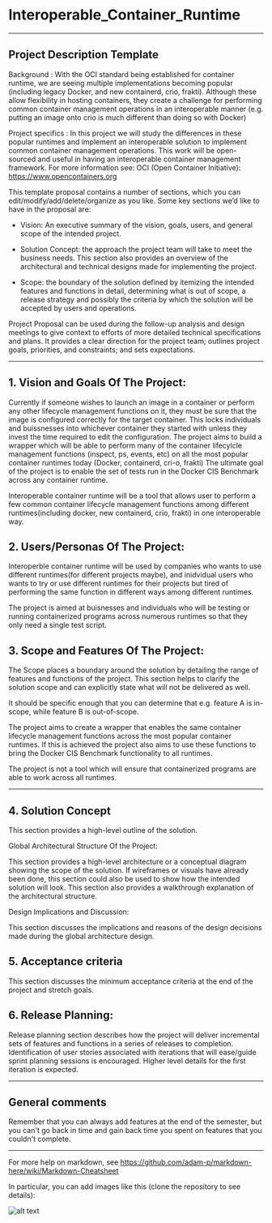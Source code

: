 # Interoperable_Container_Runtime
** **

## Project Description Template

Background : With the OCI standard being established for container runtime, we are seeing multiple implementations becoming popular (including legacy Docker, and new containerd, crio, frakti). Although these allow flexibility in hosting containers, they create a challenge for performing common container management operations in an interoperable manner (e.g. putting an image onto crio is much different than doing so with Docker)

Project specifics : In this project we will study the differences in these popular runtimes and implement an interoperable solution to implement common container management operations. This work will be open-sourced and useful in having an interoperable container management framework.
For more information see:
OCI (Open Container Initiative): https://www.opencontainers.org


This template proposal contains a number of sections, which you can edit/modify/add/delete/organize as you like.  Some key sections we’d like to have in the proposal are:

- Vision: An executive summary of the vision, goals, users, and general scope of the intended project.

- Solution Concept: the approach the project team will take to meet the business needs. This section also provides an overview of the architectural and technical designs made for implementing the project.

- Scope: the boundary of the solution defined by itemizing the intended features and functions in detail, determining what is out of scope, a release strategy and possibly the criteria by which the solution will be accepted by users and operations.

Project Proposal can be used during the follow-up analysis and design meetings to give context to efforts of more detailed technical specifications and plans. It provides a clear direction for the project team; outlines project goals, priorities, and constraints; and sets expectations.

** **

## 1.   Vision and Goals Of The Project:

Currently if someone wishes to launch an image in a container or perform any other lifecycle management functions on it, they must be sure that the image is configured correctly for the target container.
This locks individuals and buissnesses into whichever container they started with unless they invest the time required to edit the configuration. 
The project aims to build a wrapper which will be able to perform many of the container lifecylcle management functions (inspect, ps, events, etc) on all the most popular container runtimes today (Docker, containerd, cri-o, frakti)
The ultimate goal of the project is to enable the set of tests run in the Docker CIS Benchmark across any container runtime. 

Interoperable container runtime will be a tool that allows user to perform a few common container lifecycle management functions among different runtimes(including docker, new containerd, crio, frakti) in one interoperable way. 

## 2. Users/Personas Of The Project:
Interoperble container runtime will be used by companies who wants to use different runtimes(for different projects maybe), and inidvidual users who wants to try or use different runtimes for their projects but tired of performing the same function in different ways among different runtimes.

The project is aimed at buisnesses and individuals who will be testing or running containerized programs across numerous runtimes so that they only need a single test script. 

## 3.   Scope and Features Of The Project:

The Scope places a boundary around the solution by detailing the range of features and functions of the project. This section helps to clarify the solution scope and can explicitly state what will not be delivered as well.

It should be specific enough that you can determine that e.g. feature A is in-scope, while feature B is out-of-scope.

The project aims to create a wrapper that enables the same container lifecycle management functions across the most popular container runtimes. 
If this is achieved the project also aims to use these functions to bring the Docker CIS Benchmark functionality to all runtimes. 

The project is not a tool which will ensure that containerized programs are able to work across all runtimes. 


** **

## 4. Solution Concept

This section provides a high-level outline of the solution.

Global Architectural Structure Of the Project:

This section provides a high-level architecture or a conceptual diagram showing the scope of the solution. If wireframes or visuals have already been done, this section could also be used to show how the intended solution will look. This section also provides a walkthrough explanation of the architectural structure.

 

Design Implications and Discussion:

This section discusses the implications and reasons of the design decisions made during the global architecture design.

## 5. Acceptance criteria

This section discusses the minimum acceptance criteria at the end of the project and stretch goals.



## 6.  Release Planning:

Release planning section describes how the project will deliver incremental sets of features and functions in a series of releases to completion. Identification of user stories associated with iterations that will ease/guide sprint planning sessions is encouraged. Higher level details for the first iteration is expected.

** **

## General comments

Remember that you can always add features at the end of the semester, but you can't go back in time and gain back time you spent on features that you couldn't complete.

** **

For more help on markdown, see
https://github.com/adam-p/markdown-here/wiki/Markdown-Cheatsheet

In particular, you can add images like this (clone the repository to see details):

![alt text](https://github.com/BU-NU-CLOUD-SP18/sample-project/raw/master/cloud.png "Hover text")
